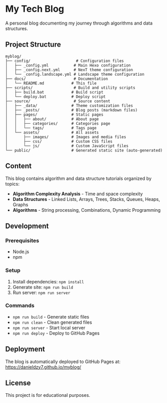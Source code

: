 # My Tech Blog

A personal blog documenting my journey through algorithms and data structures.

## Project Structure

```
myblog/
├── config/                    # Configuration files
│   ├── _config.yml           # Main Hexo configuration
│   ├── _config.next.yml      # NexT theme configuration
│   └── _config.landscape.yml # Landscape theme configuration
├── docs/                     # Documentation
│   └── README.md            # This file
├── scripts/                  # Build and utility scripts
│   ├── build.bat            # Build script
│   └── deploy.bat           # Deploy script
├── source/                   # Source content
│   ├── _data/               # Theme customization files
│   ├── _posts/              # Blog posts (markdown files)
│   ├── pages/               # Static pages
│   │   ├── about/           # About page
│   │   ├── categories/      # Categories page
│   │   └── tags/            # Tags page
│   └── assets/              # All assets
│       ├── images/          # Images and media files
│       ├── css/             # Custom CSS files
│       └── js/              # Custom JavaScript files
└── public/                  # Generated static site (auto-generated)
```

## Content

This blog contains algorithm and data structure tutorials organized by topics:

- **Algorithm Complexity Analysis** - Time and space complexity
- **Data Structures** - Linked Lists, Arrays, Trees, Stacks, Queues, Heaps, Graphs
- **Algorithms** - String processing, Combinations, Dynamic Programming

## Development

### Prerequisites
- Node.js
- npm

### Setup
1. Install dependencies: `npm install`
2. Generate site: `npm run build`
3. Run server: `npm run server`

### Commands
- `npm run build` - Generate static files
- `npm run clean` - Clean generated files
- `npm run server` - Start local server
- `npm run deploy` - Deploy to GitHub Pages

## Deployment

The blog is automatically deployed to GitHub Pages at: https://danieldzy7.github.io/myblog/

## License

This project is for educational purposes.
